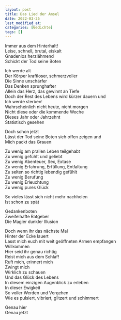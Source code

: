 ```yaml
---
layout: post
title: Das Lied der Amsel
date: 2022-03-25
last_modified_at:
categories: [Gedichte]
tags: []
---
```


Immer aus dem Hinterhalt!  
Leise, schnell, brutal, eiskalt  
Gnadenlos herzlähmend  
Schickt der Tod seine Boten

Ich werde alt  
Der Körper kraftloser, schmerzvoller  
Die Sinne unschärfer  
Das Denken sprunghafter  
Allein das Herz, das gewinnt an Tiefe  
Doch der Rest des Lebens wird kürzer dauern und  
Ich werde sterben!  
Wahrscheinlich nicht heute, nicht morgen  
Nicht diese oder die kommende Woche  
Dieses Jahr oder Jahrzehnt  
Statistisch gesehen

Doch schon jetzt  
Lässt der Tod seine Boten sich offen zeigen und  
Mich packt das Grauen

Zu wenig am prallen Leben teilgehabt  
Zu wenig gefühlt und geliebt  
Zu wenig Abenteuer, Sex, Extase  
Zu wenig Erfahrung, Erfüllung, Entfaltung  
Zu selten so richtig lebendig gefühlt  
Zu wenig Berufung  
Zu wenig Erleuchtung  
Zu wenig pures Glück

So vieles lässt sich nicht mehr nachholen  
Ist schon zu spät

Gedankenboten  
Zweifelhafte Ratgeber  
Die Magier dunkler Illusion

Doch wenn ihr das nächste Mal  
Hinter der Ecke lauert  
Lasst mich euch mit weit geöffneten Armen empfangen  
Willkommen  
Hier seid ihr genau richtig  
Reist mich aus dem Schlaf!  
Ruft mich, erinnert mich  
Zwingt mich  
Wirklich zu schauen  
Und das Glück des Lebens  
In diesem einzigen Augenblick zu erleben  
In dieser Ewigkeit  
So voller Werden und Vergehen  
Wie es pulsiert, vibriert, glitzert und schimmert

Genau hier  
Genau jetzt